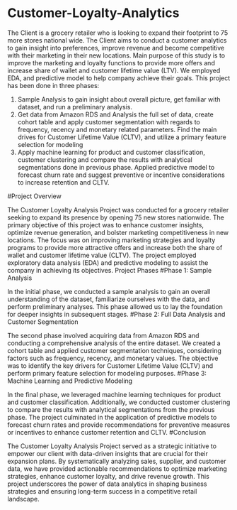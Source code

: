 # Customer-Loyalty-Analytics

The Client is a grocery retailer who is looking to expand their footprint to 75 more stores national wide. The Client aims to conduct a customer analytics to gain insight into preferences, improve revenue and become competitive with their marketing in their new locations. Main purpose of this study is to improve the marketing and loyalty functions to provide more offers and increase share of wallet and customer lifetime value (LTV). We employed EDA, and predictive model to help company achieve their goals. 
This project has been done in three phases:
 1. Sample Analysis to gain insight about overall picture, get familiar with dataset, and run a preliminary analysis. 
 2. Get data from Amazon RDS and Analysis the full set of data, create cohort table and apply customer segmentation with regards to frequency, recency and monetary related parameters. Find the main drives for Customer Lifetime Value (CLTV), and utilize a primary feature selection for modeling
3.  Apply machine learning for product and customer classification, customer clustering and compare the results with analytical segmentations done in previous phase. Applied predictive model to forecast churn rate and suggest preventive or incentive considerations to increase retention and CLTV. 

#Project Overview

The Customer Loyalty Analysis Project was conducted for a grocery retailer seeking to expand its presence by opening 75 new stores nationwide. The primary objective of this project was to enhance customer insights, optimize revenue generation, and bolster marketing competitiveness in new locations. The focus was on improving marketing strategies and loyalty programs to provide more attractive offers and increase both the share of wallet and customer lifetime value (CLTV). The project employed exploratory data analysis (EDA) and predictive modeling to assist the company in achieving its objectives.
Project Phases
#Phase 1: Sample Analysis

In the initial phase, we conducted a sample analysis to gain an overall understanding of the dataset, familiarize ourselves with the data, and perform preliminary analyses. This phase allowed us to lay the foundation for deeper insights in subsequent stages.
#Phase 2: Full Data Analysis and Customer Segmentation

The second phase involved acquiring data from Amazon RDS and conducting a comprehensive analysis of the entire dataset. We created a cohort table and applied customer segmentation techniques, considering factors such as frequency, recency, and monetary values. The objective was to identify the key drivers for Customer Lifetime Value (CLTV) and perform primary feature selection for modeling purposes.
#Phase 3: Machine Learning and Predictive Modeling

In the final phase, we leveraged machine learning techniques for product and customer classification. Additionally, we conducted customer clustering to compare the results with analytical segmentations from the previous phase. The project culminated in the application of predictive models to forecast churn rates and provide recommendations for preventive measures or incentives to enhance customer retention and CLTV.
#Conclusion

The Customer Loyalty Analysis Project served as a strategic initiative to empower our client with data-driven insights that are crucial for their expansion plans. By systematically analyzing sales, supplier, and customer data, we have provided actionable recommendations to optimize marketing strategies, enhance customer loyalty, and drive revenue growth. This project underscores the power of data analytics in shaping business strategies and ensuring long-term success in a competitive retail landscape.

